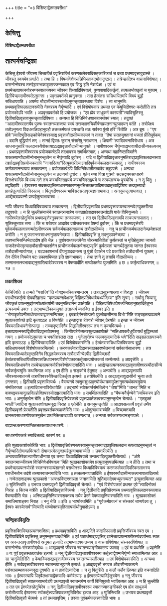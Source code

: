 +++
title = "०३ विशिष्टाद्वैतमतपरीक्षा"

+++


## केचित्तु

**विशिष्टाद्वैतमतपरीक्षा**

## **तात्पर्यचन्द्रिका**

केचित्तु ईश्वरो जीवस्य चिच्छक्तिं प्रवृत्तिशक्तिं करणकलेवरादिसहकारिजातं च दत्वा प्रथमप्रवृत्तावुदास्ते । जीवस्तु स्वयमेव प्रवर्तते । तथा हि । विषयविशेषसन्निधिस्तावद्भोगादृष्टात् । तत्रेच्छादिश्च वासनाविशेषात् । वासनोन्मेषश्च तत्तद्देहारम्भकादृष्टाज्जन्मकाल एव सिद्ध इति नेशापेक्षा । एवं च प्रथमेच्छाप्रयत्नयोरभग्नस्वातन्त्र्यस्य जीवस्य विध्यादिविषयत्वं, पुण्यपापादिकर्तृत्वं, तत्फलभोक्तृत्वं च युक्तम् । द्वितीयेच्छादावीश्वरोऽनुमन्ता । प्रवृत्तप्रवर्तको ह्यनुमन्ता । तदा हेत्वंतरा सन्निधापितमपि विषयं बुद्धौ सन्निधापयति । अयमेव चौदासीन्यावस्थातोऽनुमन्तृत्वावस्थाया विशेषः । सा चानुमतिः प्रथमप्रवृत्तिफलप्रदानरूपेति नेश्वरस्य नैर्घृण्यादि । एवं विशेषोपकारं प्रथमत एव केषुचिदीश्वरः करोतीति तत्र प्रयोजकोऽपि भवति । अप्रवृत्तप्रवर्तको हि प्रयोजकः । ‘‘एष ह्येव साधुकर्म कारयती’’त्यादिश्रुतिस्तु द्वितीयादिप्रवृत्तावनुमन्तृत्वादिविषया । अन्यथा हि विधिनिषेधशास्त्रानर्थक्यं स्यात् । तदुक्तं ‘‘आदावीश्वरदत्तयैव पुरुषः स्वातन्त्र्यशक्त्या स्वयं तत्तज्ज्ञानचिकीर्षणप्रयतनान्युत्पादयन् वर्तते । तत्रोपेक्ष्य ततोऽनुमत्य विदधत्तन्निग्रहानुग्रहौ तत्तत्कर्मफलं प्रयच्छति ततः सर्वस्य पुंसो हरि’’रितीति । अत्र ब्रूमः । ‘‘एष ह्येवे’’त्यादिश्रुतिसङ्कोचेनेश्वरस्याद्य प्रवृत्तावौदासीन्यकल्पनं न तावत् ‘‘तेषां सततयुक्तानां भजतां प्रीतिपूर्वकम् । ददामि बुद्धियोगं तम् । तानहं द्विषतः क्रूरान् संसारेषु नराधमान् । क्षिपामी’’त्यादिवचनाविरोधाय । अत्र साधनानुसारि फलदानस्यैवोक्तयाऽऽद्यप्रवृत्तावौदासीन्यानुक्तेः । नापीश्वरस्य नैर्घृण्याद्यभावायौदासीन्यकल्पनम् । प्रथमप्रवृत्तावीश्वरस्य प्रयोजकत्वेऽपि तदभावस्य समर्थितत्वात् । अन्यथा महानिष्टान्निवर्तने शक्तस्याप्यौदासीन्येनानुमन्तृत्वेन च नैर्घृण्यादि दुर्वारम् । यदि च द्वितीयादिप्रवृत्तावनुमतिराद्यप्रवृत्तिफलदानरूपा तर्ह्याद्यप्रवृत्तिप्रयोजकतापि ‘‘नानादित्वा’’दित्युक्तरीत्याऽनादिपूर्वकर्मफलदानरूपास्तु । नापीश्वरस्य कर्मफलानन्वयाय तत्कल्पनम् । प्रयोजकत्वेऽपि विधिनिषेधातीतत्वादेव तदुपपत्तेः । अन्यथा शक्तस्याप्यौदासीन्येनानुमन्तृत्वेन च तदन्वयो दुर्वारः । एतेन यथा पित्रा पुत्रयोः सदसद्व्ययसाधारणे वित्तक्षेत्रादिके विभज्य दत्ते तत्र कस्यचित्सद्व्यये कस्यचिदसद्व्यये च तत्फलान्वयः पुत्रयोरेव । न तु पितुः । तद्वदिहापि । ईश्वरस्य सदसत्प्रवृत्तिसाधारणकारणभूतचिच्छक्तयादिमात्रदातृत्वाद्विशिष्य तत्प्रवृत्त्यादौ प्रागहेतुत्वादिति निरस्तम् । पितृवदीश्वरस्य भाविसदसत्प्रवृत्त्यज्ञानाभावात् । अननुमन्तृत्वाभावात् । आद्येच्छाप्रयत्नौ प्रत्यहेतुत्वाभावाच्च ।

नापि जीवस्य विध्यादिविषयत्वाय तत्कल्पनम् । द्वितीयादिप्रवृत्ताविव प्रथमप्रवृत्तावप्यस्वातन्त्र्येऽप्युक्तरीत्या तदुपपत्तेः । न हि चुल्लीसंमार्जने स्वातन्त्र्यमात्रेण काष्ठप्रक्षेपादावस्वतन्त्रोऽपि पाके विनियुज्यते । नापीश्वरेतरहेतुभिरेव प्रथमप्रवृत्तेरनुपपत्त्या तत्कल्पनम् । तत एव द्वितीयादिप्रवृत्तावपि तत्कल्पनापातात् । श्रुतिस्तूभयत्र समा । किं च यत्रेश्वर आदावेव प्रयोजकस्तत्र वैषम्यं दुर्वारम् । किं च प्रथमप्रवृत्तेरपि पूर्वकर्मफलत्वात्त्वन्मतेऽपीश्वरस्य सर्वकर्मफलदत्वात्कथं तत्रौदासीन्यम् । ननु च प्राचीनकर्मफलदानेच्छयेशस्तां करोति । न तु फलान्तरसाधनानुष्ठापनेच्छया । द्वितीयादिप्रवृत्तिं तु तदनुष्ठापनेच्छया । ततश्चाभिसन्धिभेदाददोष इति चेन्न । पूर्वापराधफलत्वेनैव चोरस्यातिपीडां कुर्वतस्तां च मृतिहेतुतया जानतो राजादेश्चोरमृत्यादावौदासीन्यादर्शनेन प्राचीनकर्मफलत्वेनाद्यप्रवृत्तिं कुर्वतस्तां चानर्थहेतुतया जानत ईश्वरस्य तत्रौदासीन्यायोगात् । घटप्रकाशनार्थं दीपमुपाददानस्य तु पुंसो दैवात्तेन पटे प्रकाशिते तत्रौदासीन्यं युक्तम् । तेन दीपेन नियमेन पटः प्रकाशयिष्यत इति ज्ञानाभावात् । तथा ज्ञाने तु तत्रापि नौदासीन्यम् । तस्मात्तत्तत्स्वभावाद्यनुसारित्वादेवेश्वरस्य न वैषम्यादीति भाष्योक्तमेव युक्तमिति ॥ छ ॥ कर्तृत्वाधिकरणम् ॥ १७ ॥

### **प्रकाशिका**

केचित्त्विति ॥ तन्मते ‘‘परात्त्वि’’ति योगद्वयमधिकरणान्तरम् । तत्राद्यसूत्रव्याख्या न विरुद्धा । जीवस्य पराधीनकर्तृत्वे दोषपरिहाराय ‘‘कृतप्रयत्नापेक्षस्तु विहितप्रतिषेधावैयर्थ्यादिभ्य’’ इति सूत्रम् । सर्वासु क्रियासु जीवकृतं प्रयत्नमुद्योगमपेक्ष्यांतर्यामी तदनुमतिदानेन प्रवर्तयति । विहितप्रतिषेधावैयर्थ्यनिग्रहानुग्रहादिहेतुभ्य इत्यस्यार्थ उक्तः । तद्भाष्यटीकायामुक्तं तत्तात्पर्यं व्यनक्ति ॥ ईश्वर इति ॥ ‘‘भोगादृष्टोपनीतार्थस्वभावाद्वासनान्वितात् । इच्छादेर्मनसोत्पत्तौ युक्तोदासीनता विभो’’रिति सङ्ग्रहतत्प्रपञ्चने श्रुतप्रकाशोक्ते हृदि कृत्वाऽऽह ॥ विषयेति ॥ इच्छाद्वारा हीश्वरो जीवान् प्रेरयति ॥ इच्छा च जीवस्य विषयसन्निधापनेनोत्पाद्या । तच्चादृष्टादिनैव सिद्धमितीश्वरस्य तत्र न कृत्यमित्यर्थः । इच्छाप्रयत्नरूपद्वितीयादिप्रवृत्तावेवमस्तु । किमीश्वरेणेत्यतश्श्रुतप्रकाशोक्ते ‘‘सन्निधापकवैधुर्येऽप्यर्थं बुद्धिस्थतां नयन् । प्रयोजकोऽनुमन्ता च भवतीशस्तदा तदा । पूर्वप्रवृत्तेश्च फलमनुमत्यादिकं भवे’’दिति सङ्ग्रहतत्प्रपञ्चने हृदि कृत्वाऽऽह ॥ द्वितीयेच्छादाविति ॥ एवं विशेषोपकारमिति ॥ हेत्वंतरासन्निधापितविषयस्य बुद्धौ सन्निधापनरूपं विशेषोपकारमित्यर्थः । करणकलेवरादिदानरूपप्रकारश्चेतनानां सर्वकार्यसाधारणः । तत्र विषयसन्निध्यादेरदृष्टादिनैव सिद्धतयेश्वरस्य तत्रौदासीन्येऽपीह द्वितीयेच्छादौ हेत्वंतरासन्निधापितविषयसन्निधापनरूपविशेषोपकारकर्तृत्वात्प्रयोजकत्वं तस्येत्यर्थः ॥ अप्रवृत्तेति ॥ विषयसन्निधापनेन तस्येच्छाप्रयत्नयोरीश्वरेणोत्पादनादिति भावः । आद्येच्छाप्रयत्नरूपाद्यप्रवृत्तावीश्वरस्यौदासीन्ये सर्वकर्तृत्वश्रुतिः कथमित्यत आह ॥ एष हीति ॥ सङ्कोचे हेतुमाह ॥ अन्यथेति ॥ आद्यप्रवृत्तावपि जीवस्यास्वातन्त्र्ये तत्रापीश्वरस्यैवेच्छादिकर्तृत्व इत्यर्थः ॥ तत्रोपेक्ष्येति ॥ आद्यप्रवृत्तावुदासीनो भूत्वा ततो ऽनन्तरम् । द्वितीयादि प्रवृत्तावित्यर्थः । वैषम्यनये त्वशुभशुभप्रवृत्त्योर्यथाक्रममुपेक्षानुमत्यर्थकत्वमुपेत्य संमतिरुक्ता ॥ इत्यादिवचनाविरोधायेति ॥ तद्भाष्ये स्वोक्तार्थसंमतित्वेन ‘‘तेषा’’मिति ‘‘तानह’’मिति च वाक्यद्वयस्यानुग्रहनिग्रहोक्तिपरस्योदाहृतत्वादिति भावः ॥ समर्थितत्वादिति ॥ ‘‘वैषम्यनैर्घृण्येने’’त्यधिकरण इति भावः ॥ अनुमंतृत्वेन चेति ॥ द्वितीयादिप्रवृत्तिप्रेरकत्वे प्रवृत्तप्रवर्तकत्वरूपानुमन्तृत्वेन चेत्यर्थः । ‘‘एतदुक्तं भवती’’त्यादिना श्रुतप्रकाशोक्तमनूद्य निराह ॥ एतेनेति ॥ अननुमन्तृत्वेति ॥ आदावसत्कार्ये प्रवृत्तं तथैव द्वितीयप्रवृत्तौ प्रेरयतीति प्रवृत्तप्रवर्तकत्वप्राप्तेरिति भावः ॥ ओतुत्वाभावाच्चेति ॥ चिच्छक्तयादि दानरूपसाधारणोपकारमुखेन प्राथमिकेच्छादावपि कारणत्वात् । अन्यथा सर्वकारणत्वभङ्गापत्तेः ।

बाह्यान्तःकरणव्याप्तितच्छक्तयाधानधारणैः ।

साधारणोपकारे स्यादिच्छादेः कारणं परः ॥

इति श्रुतप्रकाशोक्तेरिति भावः ॥ द्वितीयप्रवृत्तिप्रेरणरूपस्यानुमन्तृत्वस्याद्यप्रवृत्तिफलदान रूपत्वादनुमन्तृत्वं न नैर्घृण्यादिदोषावहमित्यतो दोषान्तरमेतदुक्तमहेतुत्वाभावाच्चेति ॥ उक्तरीत्येति ॥ अन्वयव्यतिरेकाभ्यामीशाधीनाया एव तस्या विध्यादिविषयत्वे तन्त्रत्वादित्युक्तरीत्येत्यर्थः । ‘‘अंशे स्वातन्त्र्याज्जीवस्य विधिनिषेधविषयत्व’’मिति श्रुतप्रकाशोक्तमेव प्रत्युतानुपपन्नमित्याह ॥ न हीति ॥ तथा च प्रथमेच्छाप्रयत्नयोरंशे स्वतन्त्रस्याप्यंशान्तरे पराधीनस्य विध्यादिविषयत्वं करणकलेवरादिपरिकरलाभस्य पराधीनत्वेन तदंशे तस्यास्वातन्त्र्यादिति भावः ॥ तत्कल्पनापातादिति ॥ ईश्वरस्यौदासीन्यकल्पनापातादित्यर्थः । नन्वेतदाशङ्क्य श्रुतप्रकाशे ‘‘अन्तःप्रविष्टश्शास्ता जनानामिति श्रुतिबलादेवमभ्युपगम्यत’’ इत्युक्तमित्यत आह ॥ श्रुतिस्त्विति ॥ उभयत्र प्रथमप्रवृत्तौ द्वितीयादिप्रवृत्तौ चेत्यर्थः । ‘‘एवं विशेषोपकारं प्रथमत एवे’’त्यादिनोक्तं निराह ॥ किञ्च यत्रेति ॥ द्वितीयादिप्रवृत्तावित्यर्थः । ननु द्वितीयादि प्रवृत्तिप्रेरणस्य प्रथमप्रवृत्तिफलदानरूपत्वान्न वैषम्यादीति चेन्न । अनिष्टप्रवृत्तिनिवारणशक्तस्य तथैव प्रेरणे वैषम्याद्यनिवारणादिति भावः । श्रुतप्रकाशोक्तं समाधिमाशङ्क्य निराह ॥ ननु चेति ॥ इति ॥ भाष्योक्तमिति ॥ ‘‘पूर्वकर्मप्रयत्नं च संस्कारं चाप्यपेक्ष्य तु । ईश्वरः कारयेत्सर्व’’मित्यादि भाष्योक्तस्मृतितात्पर्यार्थानुवादोऽयम् ॥

### **चन्द्रिकाविवृतिः**

प्रवृत्तिशक्तिमिच्छाप्रयत्नशक्तिम् ॥ प्रथमप्रवृत्ताविति ॥ आद्यदिने कदलीफलादौ प्रवृत्तिर्जीवस्य स्वत एव । द्वितीयादिदिने प्रवृत्तिस्तु अनुमन्तृभगवदधीनेति ॥ एवं घटार्थमाद्यप्रवृत्तिर् ज्ञानेच्छाप्रयत्नशरीरस्यंदपर्यन्ताः स्वत एव अनन्तरप्रवृत्तावीश्वरो अनुमत इत्यादि तद्भाष्यादवगन्तव्यम् ॥ वासनाविशेषात् संस्कारविशेषात् ॥ वासनोन्मेषः संस्कारोद्बोधः ॥ आद्यप्रवृत्तौ जीवस्य स्वातन्त्र्याङ्गीकारस्य फामाह ॥ एवं च प्रथमेति ॥ प्रवृत्तेति ॥ यः पूर्वं प्रवृत्तस्तत्प्रवर्तक इत्यर्थः ॥ ननु द्वितीयादिप्रवृत्तावपीश्वरस्य कर्तृत्त्वाद्वैषम्यनैर्घृण्ये स्यातामित्यत आह ॥ सा चानुमितिरिति ॥ केषाञ्चिदाद्यप्रवृत्तावीश्वरस्य स्वातन्त्र्यमस्तीत्याह ॥ एवं विशेषोपकारमिति ॥ अन्यथा हीति ॥ सर्वप्रवृत्तावीश्वरस्य स्वातन्त्र्याभ्युपगमे इत्यर्थः ॥ आद्यप्रवृत्तौ भगवत औदासीन्यकल्पने परोक्तसम्भावकान्यनूद्य दूषयति ॥ न तावदित्यादिना ॥ न तु पितुरिति ॥ कलौ कर्तैव लिप्यत इति वचनादिति भावः ॥ ईश्वरस्यापि पितृवैलक्षण्याद्वैषम्यादि-कमेवेत्याह ॥ ईश्वरस्येत्यादिहेतुत्रयेण ॥ ननु जीवस्य द्वितीयादिप्रवृत्तौ स्वातन्त्र्याभावेऽपि प्रथमप्रवृत्तौ स्वातन्त्र्येण कार्ये विनियुक्तो भवत्वित्यत आह ॥ न हि चुल्लीति ॥ तत एव ईश्वरेतरहेतुभिरेव ॥ ननु द्वितीयादिप्रवृत्तावीश्वरस्य स्वातन्त्र्यानङ्गीकारे एष ह्येव साधुकर्म करोतीत्यादि ईश्वरस्य सर्वकर्तृत्त्वप्रतिपादकश्रुतिविरोध इत्यत आह ॥ श्रुतिस्त्विति ॥ उभयत्र प्रथमप्रवृत्तौ द्वितीयादिप्रवृत्तौ चेत्यर्थः ॥ तां प्रथमप्रवृत्तिम् । तस्याः पूर्वकर्मफलत्त्वादिति भावः ॥

